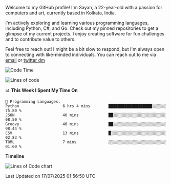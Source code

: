 Welcome to my GitHub profile! I'm Sayan, a 22-year-old with a passion for computers and art, currently based in Kolkata, India.

I'm actively exploring and learning various programming languages, including Python, C#, and Go. Check out my pinned repositories to get a glimpse of my current projects. I enjoy creating software for fun challenges and to contribute value to others.

Feel free to reach out! I might be a bit slow to respond, but I'm always open to connecting with like-minded individuals. You can reach out to me via [email](mailto:me@sayanbiswas.in) or [twitter dm](https://twitter.com/TheDankDel)

<!--START_SECTION:waka-->
![Code Time](http://img.shields.io/badge/Code%20Time-2%2C301%20hrs%2014%20mins-blue)

![Lines of code](https://img.shields.io/badge/From%20Hello%20World%20I%27ve%20Written-12.8%20million%20lines%20of%20code-blue)

📊 **This Week I Spent My Time On** 

```text
💬 Programming Languages: 
Python                   6 hrs 4 mins        ███████████████████░░░░░░   75.80 % 
JSON                     40 mins             ██░░░░░░░░░░░░░░░░░░░░░░░   08.50 % 
Groovy                   40 mins             ██░░░░░░░░░░░░░░░░░░░░░░░   08.44 % 
CSV                      13 mins             █░░░░░░░░░░░░░░░░░░░░░░░░   02.83 % 
TOML                     7 mins              ░░░░░░░░░░░░░░░░░░░░░░░░░   01.60 % 
```

**Timeline**

![Lines of Code chart](https://raw.githubusercontent.com/Dank-del/Dank-del/main/assets/bar_graph.png)


 Last Updated on 17/07/2025 01:56:50 UTC
<!--END_SECTION:waka-->

